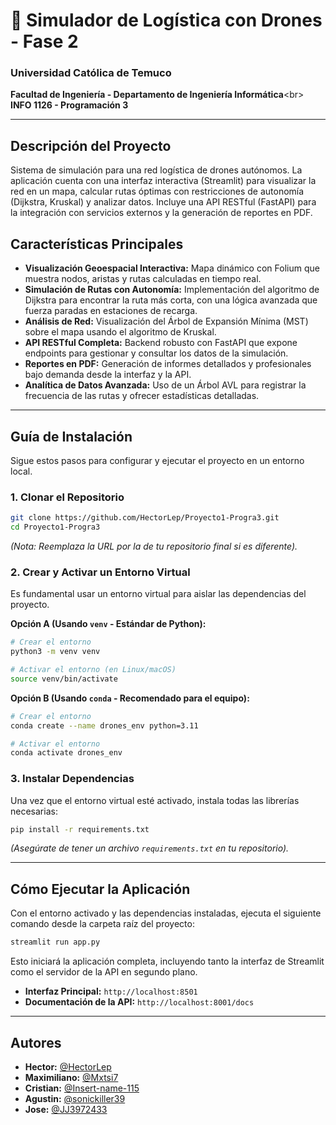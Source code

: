 # 🚁 Simulador de Logística con Drones - Fase 2

### Universidad Católica de Temuco

**Facultad de Ingeniería - Departamento de Ingeniería Informática**\<br\>
**INFO 1126 - Programación 3**

-----

## Descripción del Proyecto

Sistema de simulación para una red logística de drones autónomos. La aplicación cuenta con una interfaz interactiva (Streamlit) para visualizar la red en un mapa, calcular rutas óptimas con restricciones de autonomía (Dijkstra, Kruskal) y analizar datos. Incluye una API RESTful (FastAPI) para la integración con servicios externos y la generación de reportes en PDF.

## Características Principales

  * **Visualización Geoespacial Interactiva:** Mapa dinámico con Folium que muestra nodos, aristas y rutas calculadas en tiempo real.
  * **Simulación de Rutas con Autonomía:** Implementación del algoritmo de Dijkstra para encontrar la ruta más corta, con una lógica avanzada que fuerza paradas en estaciones de recarga.
  * **Análisis de Red:** Visualización del Árbol de Expansión Mínima (MST) sobre el mapa usando el algoritmo de Kruskal.
  * **API RESTful Completa:** Backend robusto con FastAPI que expone endpoints para gestionar y consultar los datos de la simulación.
  * **Reportes en PDF:** Generación de informes detallados y profesionales bajo demanda desde la interfaz y la API.
  * **Analítica de Datos Avanzada:** Uso de un Árbol AVL para registrar la frecuencia de las rutas y ofrecer estadísticas detalladas.

-----

## Guía de Instalación

Sigue estos pasos para configurar y ejecutar el proyecto en un entorno local.

### 1\. Clonar el Repositorio

```bash
git clone https://github.com/HectorLep/Proyecto1-Progra3.git
cd Proyecto1-Progra3
```

*(Nota: Reemplaza la URL por la de tu repositorio final si es diferente).*

### 2\. Crear y Activar un Entorno Virtual

Es fundamental usar un entorno virtual para aislar las dependencias del proyecto.

**Opción A (Usando `venv` - Estándar de Python):**

```bash
# Crear el entorno
python3 -m venv venv

# Activar el entorno (en Linux/macOS)
source venv/bin/activate
```

**Opción B (Usando `conda` - Recomendado para el equipo):**

```bash
# Crear el entorno
conda create --name drones_env python=3.11

# Activar el entorno
conda activate drones_env
```

### 3\. Instalar Dependencias

Una vez que el entorno virtual esté activado, instala todas las librerías necesarias:

```bash
pip install -r requirements.txt
```

*(Asegúrate de tener un archivo `requirements.txt` en tu repositorio).*

-----

## Cómo Ejecutar la Aplicación

Con el entorno activado y las dependencias instaladas, ejecuta el siguiente comando desde la carpeta raíz del proyecto:

```bash
streamlit run app.py
```

Esto iniciará la aplicación completa, incluyendo tanto la interfaz de Streamlit como el servidor de la API en segundo plano.

  * **Interfaz Principal:** `http://localhost:8501`
  * **Documentación de la API:** `http://localhost:8001/docs`

-----

## Autores

  * **Hector:** [@HectorLep](https://github.com/HectorLep)
  * **Maximiliano:** [@Mxtsi7](https://github.com/Mxtsi7)
  * **Cristian:** [@Insert-name-115](https://github.com/Insert-name-115)
  * **Agustin:** [@sonickiller39](https://github.com/sonickiller39)
  * **Jose:** [@JJ3972433](https://github.com/JJ3972433)
